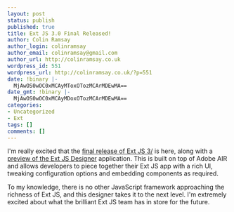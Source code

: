 ```yaml
---
layout: post
status: publish
published: true
title: Ext JS 3.0 Final Released!
author: Colin Ramsay
author_login: colinramsay
author_email: colinramsay@gmail.com
author_url: http://colinramsay.co.uk
wordpress_id: 551
wordpress_url: http://colinramsay.co.uk/?p=551
date: !binary |-
  MjAwOS0wOC0xMCAyMToxOTozMCArMDEwMA==
date_gmt: !binary |-
  MjAwOS0wOC0xMCAyMDoxOTozMCArMDEwMA==
categories:
- Uncategorized
- Ext
tags: []
comments: []
---
```

<p>I'm really excited that the <a href="http://extjs.com/blog/2009/08/10/ext-js-30-be-outstanding/">final release of Ext JS 3/</a> is here, along with a <a href="http://extjs.com/deploy/xds_preview.air">preview of the Ext JS Designer</a> application. This is built on top of Adobe AIR and allows developers to piece together their Ext JS app with a rich UI, tweaking configuration options and embedding components as required.</p>
<p>To my knowledge, there is no other JavaScript framework approaching the richness of Ext JS, and this designer takes it to the next level. I'm extremely excited about what the brilliant Ext JS team has in store for the future.</p>
